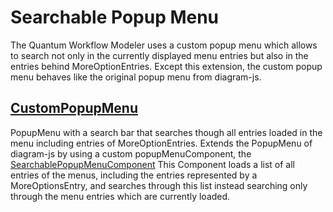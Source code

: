 # Searchable Popup Menu
The Quantum Workflow Modeler uses a custom popup menu which allows to search not only in the currently displayed menu entries but
also in the entries behind MoreOptionEntries. Except this extension, the custom popup menu behaves like the original
popup menu from diagram-js.

## [CustomPopupMenu](../../../../components/bpmn-q/modeler-component/editor/popup/CustomPopupMenu.js)
PopupMenu with a search bar that searches though all entries loaded in the menu including entries of MoreOptionEntries.
Extends the PopupMenu of diagram-js by using a custom popupMenuComponent, the [SearchablePopupMenuComponent](../../../../components/bpmn-q/modeler-component/editor/popup/SearchablePopupMenuComponent.js)
This Component loads a list of all entries of the menus, including the entries represented by a MoreOptionsEntry, and searches 
through this list instead searching only through the menu entries which are currently loaded.